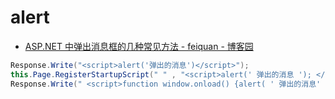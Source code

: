 # alert

- [ASP.NET 中弹出消息框的几种常见方法 - feiquan - 博客园](https://www.cnblogs.com/feiquan/p/8030391.html)

```C#
Response.Write("<script>alert('弹出的消息')</script>");
this.Page.RegisterStartupScript(" " , "<script>alert(' 弹出的消息 '); </script> ");
Response.Write(" <script>function window.onload() {alert( ' 弹出的消息' ); } </script> ");
```
